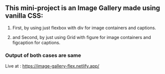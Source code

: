 ## This mini-project is an Image Gallery made using vanilla CSS:

1. First, by using just flexbox with div for image containers and captions.

2. and Second, by just using Grid with figure for image containers and figcaption for captions.

### Output of both cases are same

Live at : https://image-gallery-flex.netlify.app/